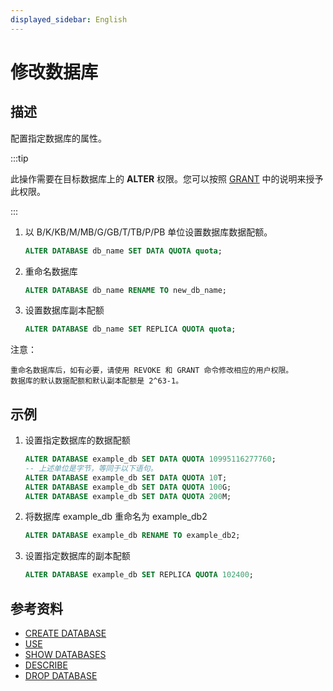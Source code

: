 ```yaml
---
displayed_sidebar: English
---
```


# 修改数据库

## 描述

配置指定数据库的属性。

:::tip

此操作需要在目标数据库上的 **ALTER** 权限。您可以按照 [GRANT](../account-management/GRANT.md) 中的说明来授予此权限。

:::

1. 以 B/K/KB/M/MB/G/GB/T/TB/P/PB 单位设置数据库数据配额。

   ```sql
   ALTER DATABASE db_name SET DATA QUOTA quota;
   ```

2. 重命名数据库

   ```sql
   ALTER DATABASE db_name RENAME TO new_db_name;
   ```

3. 设置数据库副本配额

   ```sql
   ALTER DATABASE db_name SET REPLICA QUOTA quota;
   ```

注意：

```plain
重命名数据库后，如有必要，请使用 REVOKE 和 GRANT 命令修改相应的用户权限。
数据库的默认数据配额和默认副本配额是 2^63-1。
```

## 示例

1. 设置指定数据库的数据配额

   ```SQL
   ALTER DATABASE example_db SET DATA QUOTA 10995116277760;
   -- 上述单位是字节，等同于以下语句。
   ALTER DATABASE example_db SET DATA QUOTA 10T;
   ALTER DATABASE example_db SET DATA QUOTA 100G;
   ALTER DATABASE example_db SET DATA QUOTA 200M;
   ```

2. 将数据库 example_db 重命名为 example_db2

   ```SQL
   ALTER DATABASE example_db RENAME TO example_db2;
   ```

3. 设置指定数据库的副本配额

   ```SQL
   ALTER DATABASE example_db SET REPLICA QUOTA 102400;
   ```

## 参考资料

- [CREATE DATABASE](CREATE_DATABASE.md)
- [USE](../data-definition/USE.md)
- [SHOW DATABASES](../data-manipulation/SHOW_DATABASES.md)
- [DESCRIBE](../Utility/DESCRIBE.md)
- [DROP DATABASE](../data-definition/DROP_DATABASE.md)